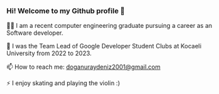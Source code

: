 ###   Hi! Welcome to my Github profile 👋

 🖐🏼 I am a recent computer engineering graduate pursuing a career as an Software developer.
 
 👯 I was the Team Lead of Google Developer Student Clubs at Kocaeli University from 2022 to 2023.
 
 📫 How to reach me: doganuraydeniz2001@gmail.com
 
 ⚡ I enjoy skating and playing the violin :)

